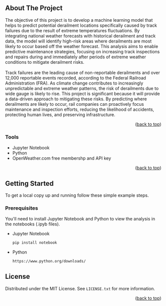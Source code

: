 <!-- ABOUT THE PROJECT -->
## About The Project
The objective of this project is to develop a machine learning model that helps to predict potential derailment locations specifically caused by track failures due to the result of extreme temperatures fluctuations. By integrating national weather forecasts with historical derailment and track data, the model will identify high-risk areas where derailments are most likely to occur based off the weather forecast. This analysis aims to enable predictive maintenance strategies, focusing on increasing track inspections and repairs during and immediately after periods of extreme weather conditions to mitigate derailment risks.
<br />
<br />
Track failures are the leading cause of non-reportable derailments and over 12,000 reportable events recorded, according to the Federal Railroad Administration (FRA). As climate change contributes to increasingly unpredictable and extreme weather patterns, the risk of derailments due to wide gauge is likely to rise. This project is significant because it will provide a data-driven approach to mitigating these risks. By predicting where derailments are likely to occur, rail companies can proactively focus maintenance and inspection efforts, reducing the likelihood of accidents, protecting human lives, and preserving infrastructure.

<p align="right">(<a href="#readme-top">back to top</a>)</p>


<!-- TOOLS -->
### Tools

* Jupyter Notebook
* Python
* OpenWeather.com free membershp and API key

<p align="right">(<a href="#readme-top">back to top</a>)</p>


<!-- GETTING STARTED -->
## Getting Started

To get a local copy up and running follow these simple example steps.

### Prerequisites

You'll need to install Jupyter Notebook and Python to view the analysis in the notebooks (.ipyb files).
* Jupyter Notebook
  ```sh
  pip install notebook
  ```
* Python
  ```sh
  https://www.python.org/downloads/
  ```




<!-- LICENSE -->
## License

Distributed under the MIT License. See `LICENSE.txt` for more information.

<p align="right">(<a href="#readme-top">back to top</a>)</p>
